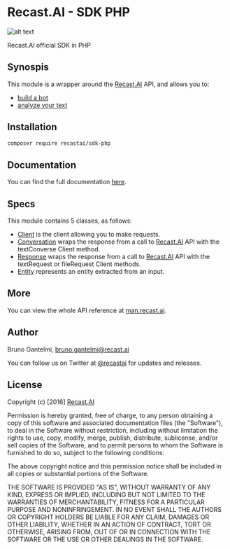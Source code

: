 # Recast.AI - SDK PHP

[logo]: https://github.com/RecastAI/SDK-NodeJs/blob/master/misc/logo-inline.png "Recast.AI"

![alt text][logo]

Recast.AI official SDK in PHP

## Synospis

This module is a wrapper around the [Recast.AI](https://recast.ai) API, and allows you to:
* [build a bot](https://github.com/RecastAI/SDK-PHP/wiki/Build-your-bot)
* [analyze your text](https://github.com/RecastAI/SDK-PHP/wiki/Analyse-text)

## Installation

```bash
composer require recastai/sdk-php
```

## Documentation

You can find the full documentation [here](https://github.com/RecastAI/SDK-PHP/wiki).

## Specs

This module contains 5 classes, as follows:

* [Client](https://github.com/RecastAI/SDK-PHP/wiki/Class-Client) is the client allowing you to make requests.
* [Conversation](https://github.com/RecastAI/SDK-PHP/wiki/Class-Conversation) wraps the response from a call to [Recast.AI](https://recast.ai) API with the textConverse Client method.
* [Response](https://github.com/RecastAI/SDK-PHP/wiki/Class-Response) wraps the response from a call to [Recast.AI](https://recast.ai) API with the textRequest or fileRequest Client methods.
* [Entity](https://github.com/RecastAI/SDK-PHP/wiki/Class-Entity) represents an entity extracted from an input.

## More

You can view the whole API reference at [man.recast.ai](https://man.recast.ai).

## Author

Bruno Gantelmi, bruno.gantelmi@recast.ai

You can follow us on Twitter at [@recastai](https://twitter.com/recastai) for updates and releases.

## License

Copyright (c) [2016] [Recast.AI](https://recast.ai)

Permission is hereby granted, free of charge, to any person obtaining a copy
of this software and associated documentation files (the "Software"), to deal
in the Software without restriction, including without limitation the rights
to use, copy, modify, merge, publish, distribute, sublicense, and/or sell
copies of the Software, and to permit persons to whom the Software is
furnished to do so, subject to the following conditions:

The above copyright notice and this permission notice shall be included in all
copies or substantial portions of the Software.

THE SOFTWARE IS PROVIDED "AS IS", WITHOUT WARRANTY OF ANY KIND, EXPRESS OR
IMPLIED, INCLUDING BUT NOT LIMITED TO THE WARRANTIES OF MERCHANTABILITY,
FITNESS FOR A PARTICULAR PURPOSE AND NONINFRINGEMENT. IN NO EVENT SHALL THE
AUTHORS OR COPYRIGHT HOLDERS BE LIABLE FOR ANY CLAIM, DAMAGES OR OTHER
LIABILITY, WHETHER IN AN ACTION OF CONTRACT, TORT OR OTHERWISE, ARISING FROM,
OUT OF OR IN CONNECTION WITH THE SOFTWARE OR THE USE OR OTHER DEALINGS IN THE
SOFTWARE.
